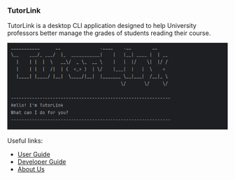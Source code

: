 ### TutorLink

TutorLink is a desktop CLI application designed to help
University professors better manage the grades of students
reading their course.

![tutorlink_startup.png](tutorlink_startup.png)

Useful links:
* [User Guide](UserGuide.md)
* [Developer Guide](DeveloperGuide.md)
* [About Us](AboutUs.md)

